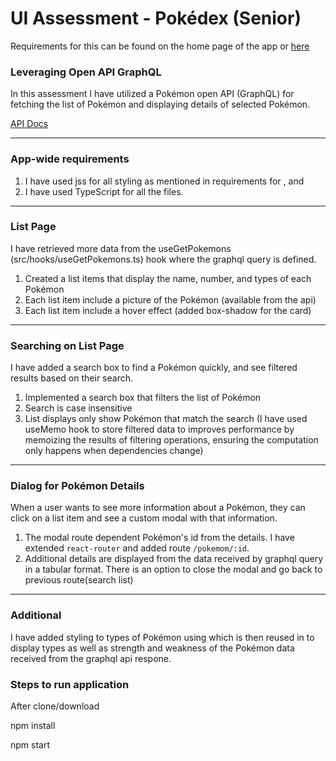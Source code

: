 # UI Assessment - Pokédex (Senior)

Requirements for this can be found on the home page of the app or [here](./src/README.md)

### Leveraging Open API GraphQL 
In this assessment I have utilized a Pokémon open API (GraphQL) for fetching the list of Pokémon and displaying details of selected Pokémon.

[API Docs](https://wayfair.github.io/dociql/)

---
### App-wide requirements
1. I have used jss for all styling as mentioned in requirements for <PokemonList />, <PkemonModal /> and <TypeTypography />
2. I have used TypeScript for all the files.

---
### List Page
I have retrieved more data from the useGetPokemons (src/hooks/useGetPokemons.ts) hook where the graphql query is defined.

1. Created a list items that display the name, number, and types of each Pokémon
2. Each list item include a picture of the Pokémon (available from the api)
1. Each list item include a hover effect (added box-shadow for the card)

---
### Searching on List Page
I have added a search box to find a Pokémon quickly, and see filtered results based on their search.

1. Implemented a search box that filters the list of Pokémon
2. Search is case insensitive
3. List displays only show Pokémon that match the search (I have used useMemo hook to store filtered data to improves performance by memoizing the results of filtering operations, ensuring the computation only happens when dependencies change)

---
### Dialog for Pokémon Details
When a user wants to see more information about a Pokémon, they can click on a list item and see a custom modal with that information.
1. The modal route dependent Pokémon's id from the details. I have extended `react-router` and added  route `/pokemom/:id`.
2. Additional details are displayed from the data received by graphql query in a tabular format. There is an option to close the modal and go back to previous route(search list)

---
### Additional
I have added styling to types of Pokémon using <TypeTypography /> which is then reused in <PokemonModal /> to display types as well as strength and weakness of the Pokémon data received from the graphql api respone.

### Steps to run application

After clone/download

npm install

npm start

